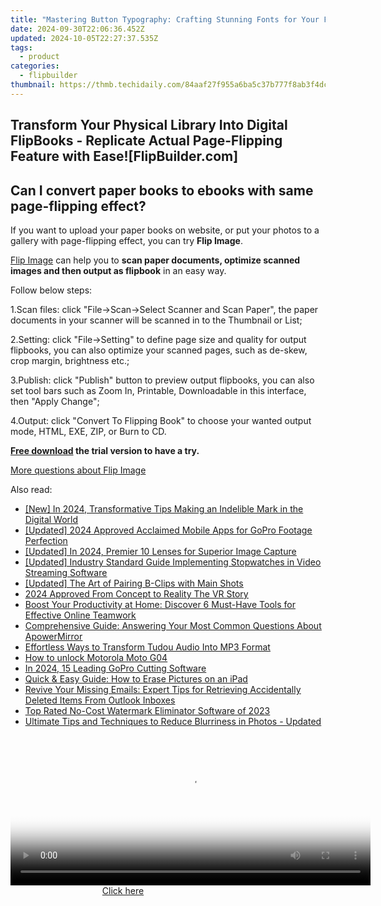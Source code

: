 ```yaml
---
title: "Mastering Button Typography: Crafting Stunning Fonts for Your FlipBook Projects with FlipOffice Pro"
date: 2024-09-30T22:06:36.452Z
updated: 2024-10-05T22:27:37.535Z
tags:
  - product
categories:
  - flipbuilder
thumbnail: https://thmb.techidaily.com/84aaf27f955a6ba5c37b777f8ab3f4dc75b3cebc10a8c5dcc535bfa16bc60ba0.jpg
---
```


## Transform Your Physical Library Into Digital FlipBooks - Replicate Actual Page-Flipping Feature with Ease![FlipBuilder.com]

## Can I convert paper books to ebooks with same page-flipping effect?

If you want to upload your paper books on website, or put your photos to a gallery with page-flipping effect, you can try **Flip Image**. 

[Flip Image](https://tools.techidaily.com/flipbuilder/products/) can help you to **scan paper documents, optimize scanned images and then output as flipbook** in an easy way.

Follow below steps:

1.Scan files: click "File->Scan->Select Scanner and Scan Paper", the paper documents in your scanner will be scanned in to the Thumbnail or List;

2.Setting: click "File->Setting" to define page size and quality for output flipbooks, you can also optimize your scanned pages, such as de-skew, crop margin, brightness etc.;

3.Publish: click "Publish" button to preview output flipbooks, you can also set tool bars such as Zoom In, Printable, Downloadable in this interface, then "Apply Change";

4.Output: click "Convert To Flipping Book" to choose your wanted output mode, HTML, EXE, ZIP, or Burn to CD.

**[Free download](https://tools.techidaily.com/flipbuilder/products/) the trial version to have a try.** 

[More questions about Flip Image](https://tools.techidaily.com/flipbuilder/products/)

<ins class="adsbygoogle"
     style="display:block"
     data-ad-format="autorelaxed"
     data-ad-client="ca-pub-7571918770474297"
     data-ad-slot="1223367746"></ins>

<ins class="adsbygoogle"
     style="display:block"
     data-ad-client="ca-pub-7571918770474297"
     data-ad-slot="8358498916"
     data-ad-format="auto"
     data-full-width-responsive="true"></ins>

<span class="atpl-alsoreadstyle">Also read:</span>
<div><ul>
<li><a href="https://youtube-docs.techidaily.com/n-2024-transformative-tips-making-an-indelible-mark-in-the-digital-world/"><u>[New] In 2024, Transformative Tips Making an Indelible Mark in the Digital World</u></a></li>
<li><a href="https://article-knowledge.techidaily.com/updated-2024-approved-acclaimed-mobile-apps-for-gopro-footage-perfection/"><u>[Updated] 2024 Approved Acclaimed Mobile Apps for GoPro Footage Perfection</u></a></li>
<li><a href="https://vp-tips.techidaily.com/updated-in-2024-premier-10-lenses-for-superior-image-capture/"><u>[Updated] In 2024, Premier 10 Lenses for Superior Image Capture</u></a></li>
<li><a href="https://remote-screen-capture.techidaily.com/updated-industry-standard-guide-implementing-stopwatches-in-video-streaming-software/"><u>[Updated] Industry Standard Guide Implementing Stopwatches in Video Streaming Software</u></a></li>
<li><a href="https://fox-glue.techidaily.com/updated-the-art-of-pairing-b-clips-with-main-shots/"><u>[Updated] The Art of Pairing B-Clips with Main Shots</u></a></li>
<li><a href="https://some-techniques.techidaily.com/2024-approved-from-concept-to-reality-the-vr-story/"><u>2024 Approved From Concept to Reality The VR Story</u></a></li>
<li><a href="https://discover-comparisons.techidaily.com/boost-your-productivity-at-home-discover-6-must-have-tools-for-effective-online-teamwork/"><u>Boost Your Productivity at Home: Discover 6 Must-Have Tools for Effective Online Teamwork</u></a></li>
<li><a href="https://discover-comparisons.techidaily.com/comprehensive-guide-answering-your-most-common-questions-about-apowermirror/"><u>Comprehensive Guide: Answering Your Most Common Questions About ApowerMirror</u></a></li>
<li><a href="https://discover-comparisons.techidaily.com/effortless-ways-to-transform-tudou-audio-into-mp3-format/"><u>Effortless Ways to Transform Tudou Audio Into MP3 Format</u></a></li>
<li><a href="https://review-topics.techidaily.com/how-to-unlock-motorola-moto-g04-by-drfone-android-unlock-android-unlock/"><u>How to unlock Motorola Moto G04</u></a></li>
<li><a href="https://fox-glue.techidaily.com/in-2024-15-leading-gopro-cutting-software/"><u>In 2024, 15 Leading GoPro Cutting Software</u></a></li>
<li><a href="https://discover-comparisons.techidaily.com/quick-and-easy-guide-how-to-erase-pictures-on-an-ipad/"><u>Quick & Easy Guide: How to Erase Pictures on an iPad</u></a></li>
<li><a href="https://discover-comparisons.techidaily.com/revive-your-missing-emails-expert-tips-for-retrieving-accidentally-deleted-items-from-outlook-inboxes/"><u>Revive Your Missing Emails: Expert Tips for Retrieving Accidentally Deleted Items From Outlook Inboxes</u></a></li>
<li><a href="https://discover-comparisons.techidaily.com/top-rated-no-cost-watermark-eliminator-software-of-2023/"><u>Top Rated No-Cost Watermark Eliminator Software of 2023</u></a></li>
<li><a href="https://discover-comparisons.techidaily.com/ultimate-tips-and-techniques-to-reduce-blurriness-in-photos-updated/"><u>Ultimate Tips and Techniques to Reduce Blurriness in Photos - Updated</u></a></li>
</ul></div>

<!-- affiliate ads begin -->
<span id="1983475">
					<video width="576" height="240" style="cursor:pointer"
           poster="//a.impactradius-go.com/display-clicktoplayimage/1983475.png"
           onclick="if(!this.playClicked){this.play();this.setAttribute('controls',true);this.playClicked=true;}">
	   <source src="//a.impactradius-go.com/display-ad/22993-1983475">
	   <img src="//a.impactradius-go.com/display-clicktoplayimage/1983475.png" style="border: none; height: 100%; width: 100%; object-fit: contain">
	</video>
	<div style="width:360px;text-align:center"><a href="javascript:window.open(decodeURIComponent('https%3A%2F%2Fhomestyler.sjv.io%2Fc%2F5597632%2F1983475%2F22993'), '_blank');void(0);">Click here</a></div>
</span>
<img height="0" width="0" src="https://imp.pxf.io/i/5597632/1983475/22993" style="position:absolute;visibility:hidden;" border="0" />
<!-- affiliate ads end -->

